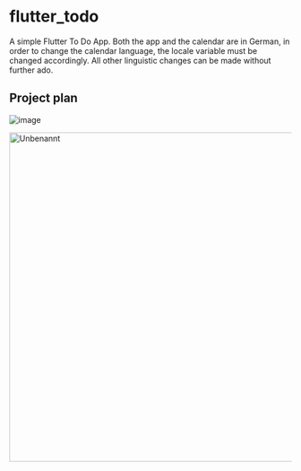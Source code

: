 
# flutter_todo

A simple Flutter To Do App. Both the app and the calendar are in German, in order to change the calendar language, the locale variable must be changed accordingly. All other linguistic changes can be made without further ado.

## Project plan

![image](https://user-images.githubusercontent.com/70135926/123601431-f5765900-d7f7-11eb-87a8-ca9a4c296896.png)

<img width="587" alt="Unbenannt" src="https://user-images.githubusercontent.com/76700334/124226531-90797680-db09-11eb-9e4c-7351c704a418.PNG">
